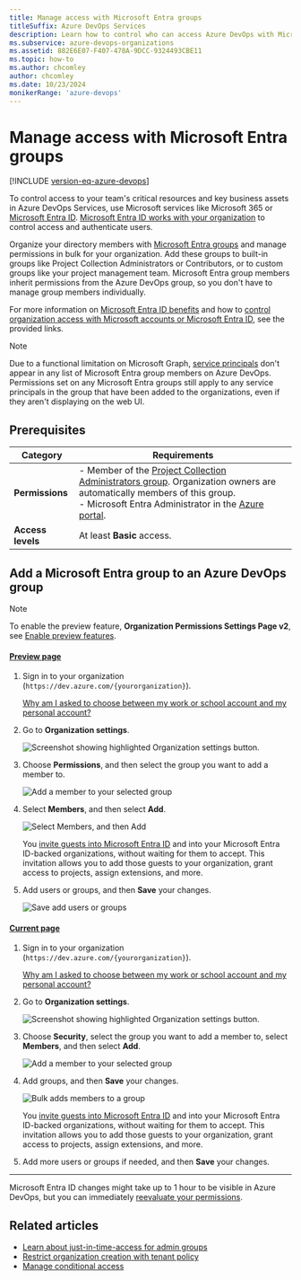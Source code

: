 ```yaml
---
title: Manage access with Microsoft Entra groups
titleSuffix: Azure DevOps Services
description: Learn how to control who can access Azure DevOps with Microsoft Entra groups
ms.subservice: azure-devops-organizations
ms.assetid: 882E6E07-F407-478A-9DCC-9324493CBE11
ms.topic: how-to
ms.author: chcomley
author: chcomley
ms.date: 10/23/2024
monikerRange: 'azure-devops'
---
```



# Manage access with Microsoft Entra groups

[!INCLUDE [version-eq-azure-devops](../../includes/version-eq-azure-devops.md)]

To control access to your team's critical resources and key business assets in Azure DevOps Services, use Microsoft services like Microsoft 365 or [Microsoft Entra ID](https://azure.microsoft.com/services/active-directory/). [Microsoft Entra ID works with your organization](access-with-azure-ad.md) to control access and authenticate users.

Organize your directory members with [Microsoft Entra groups](/azure/active-directory/fundamentals/active-directory-manage-groups) and manage permissions in bulk for your organization. Add these groups to built-in groups like Project Collection Administrators or Contributors, or to custom groups like your project management team. Microsoft Entra group members inherit permissions from the Azure DevOps group, so you don't have to manage group members individually.

For more information on [Microsoft Entra ID benefits](/azure/active-directory/fundamentals/active-directory-whatis) and how to [control organization access with Microsoft accounts or Microsoft Entra ID](access-with-azure-ad.md), see the provided links.

> [!NOTE]
> Due to a functional limitation on Microsoft Graph, [service principals](../../integrate/get-started/authentication/service-principal-managed-identity.md) don't appear in any list of Microsoft Entra group members on Azure DevOps. Permissions set on any Microsoft Entra groups still apply to any service principals in the group that have been added to the organizations, even if they aren't displaying on the web UI.

## Prerequisites

| Category | Requirements |
|--------------|-------------|
|**Permissions**| - Member of the [Project Collection Administrators group](../organizations/security/look-up-project-collection-administrators.md). Organization owners are automatically members of this group.<br>- Microsoft Entra Administrator in the [Azure portal](https://portal.azure.com).|
|**Access levels**| At least **Basic** access.|

<a name='add-an-azure-ad-group-to-an-azure-devops-group'></a>

## Add a Microsoft Entra group to an Azure DevOps group

> [!NOTE]   
> To enable the preview feature, **Organization Permissions Settings Page v2**, see [Enable preview features](../../project/navigation/preview-features.md).

#### [Preview page](#tab/preview-page) 

1. Sign in to your organization (```https://dev.azure.com/{yourorganization}```).

    [Why am I asked to choose between my work or school account and my personal account?](faq-user-and-permissions-management.yml#ChooseOrgAcctMSAcct)

2.  Go to **Organization settings**.

    ![Screenshot showing highlighted Organization settings button.](../../media/settings/open-admin-settings-vert.png)

3. Choose **Permissions**, and then select the group you want to add a member to.

   ![Add a member to your selected group](media/user-hub/choose-permissions-select-group.png)

4. Select **Members**, and then select **Add**.

    ![Select Members, and then Add](media/user-hub/select-members-add.png)

    You [invite guests into Microsoft Entra ID](https://devblogs.microsoft.com/devops/inviting-directory-guests-to-aad-backed-vsts-accounts/) and into your Microsoft Entra ID-backed organizations, without waiting for them to accept. This invitation allows you to add those guests to your organization, grant access to projects, assign extensions, and more.

5. Add users or groups, and then **Save** your changes.

   ![Save add users or groups](media/user-hub/save-add-users-groups.png)

#### [Current page](#tab/current-page)

1. Sign in to your organization (```https://dev.azure.com/{yourorganization}```).

    [Why am I asked to choose between my work or school account and my personal account?](faq-user-and-permissions-management.yml#ChooseOrgAcctMSAcct)

2.  Go to **Organization settings**.

    ![Screenshot showing highlighted Organization settings button.](../../media/settings/open-admin-settings-vert.png)

3. Choose **Security**, select the group you want to add a member to, select **Members**, and then select **Add**.

   ![Add a member to your selected group](media/manage-azure-ad-groups/admin-settings-security-choose-group-add-member.png)
4. Add groups, and then **Save** your changes.

    ![Bulk adds members to a group](media/manage-azure-ad-groups/bulk-add-groups.png)

    You [invite guests into Microsoft Entra ID](https://devblogs.microsoft.com/devops/inviting-directory-guests-to-aad-backed-vsts-accounts/) and into your Microsoft Entra ID-backed organizations, without waiting for them to accept. This invitation allows you to add those guests to your organization, grant access to projects, assign extensions, and more.

5. Add more users or groups if needed, and then **Save** your changes.

* * *

Microsoft Entra ID changes might take up to 1 hour to be visible in Azure DevOps, but you can immediately [reevaluate your permissions](../security/request-changes-permissions.md#refresh-or-reevaluate-your-permissions).

## Related articles

- [Learn about just-in-time-access for admin groups](../security/security-best-practices.md#just-in-time-access-for-admin-groups)
- [Restrict organization creation with tenant policy](azure-ad-tenant-policy-restrict-org-creation.md)
- [Manage conditional access](change-application-access-policies.md)
